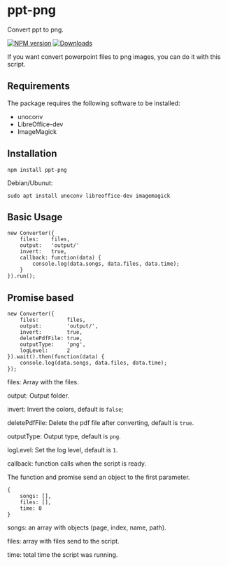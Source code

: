 # ppt-png
Convert ppt to png.

[![NPM version][npm-image]][npm-url] [![Downloads][downloads-image]][npm-url]

If you want convert powerpoint files to png images, you can do it with this script.

## Requirements

The package requires the following software to be installed:

* unoconv
* LibreOffice-dev
* ImageMagick

## Installation

    npm install ppt-png

Debian/Ubunut:

    sudo apt install unoconv libreoffice-dev imagemagick


## Basic Usage

```
new Converter({
    files:    files,
    output:   'output/'
    invert:   true,
    callback: function(data) {
        console.log(data.songs, data.files, data.time);
    }
}).run();
```

## Promise based

```
new Converter({
    files:         files,
    output:        'output/',
    invert:        true,
    deletePdfFile: true,
    outputType:    'png',
    logLevel:      2
}).wait().then(function(data) {
    console.log(data.songs, data.files, data.time);
});
```


files: Array with the files.

output: Output folder.

invert: Invert the colors, default is `false`;

deletePdfFile: Delete the pdf file after converting, default is `true`.

outputType: Output type, default is `png`.

logLevel: Set the log level, default is `1`.

callback: function calls when the script is ready.

The function and promise send an object to the first parameter.

```
{
    songs: [],
    files: [],
    time: 0
}
```

songs: an array with objects (page, index, name, path).

files: array with files send to the script.

time: total time the script was running.


[downloads-image]: https://img.shields.io/npm/dm/ppt-png.svg
[npm-url]: https://www.npmjs.com/package/ppt-png
[npm-image]: https://img.shields.io/npm/v/ppt-png.svg
